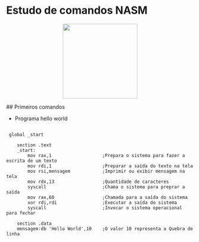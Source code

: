 # Estudo de comandos NASM
<p align="center">
<img src="https://seeklogo.com/images/N/netwide-assembler-nasm-logo-EC5B1109AC-seeklogo.com.png" width=200px height=200px>
</p>
## Primeiros comandos

* Programa hello world

```Assembly

 global _start

    section .text
    _start:
        mov rax,1                   ;Prepara o sistema para fazer a escrita de um texto
        mov rdi,1                   ;Preparar a saída do texto na tela
        mov rsi,mensagem            ;Imprimir ou exibir mensagem na tela
        mov rdx,13                  ;Quantidade de caracteres
        syscall                     ;Chama o sistema para preprar a saída
        mov rax,60                  ;Chamada para a saída do sistema
        xor rdi,rdi                 ;Executar a saída do sistema
        syscall                     ;Invocar o sistema operacional para fechar

    section .data
    mensagem:db 'Hello World',10    ;O valor 10 representa a Quebra de linha     


```
